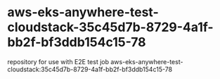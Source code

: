 # aws-eks-anywhere-test-cloudstack-35c45d7b-8729-4a1f-bb2f-bf3ddb154c15-78
repository for use with E2E test job aws-eks-anywhere-test-cloudstack:35c45d7b-8729-4a1f-bb2f-bf3ddb154c15-78
